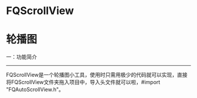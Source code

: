 # FQScrollView
轮播图
=======
一：功能简介
_______
FQScrollView是一个轮播图小工具，使用时只需用极少的代码就可以实现，直接将FQScrollView文件夹拖入项目中，导入头文件就可以啦，#import "FQAutoScrollView.h"。
